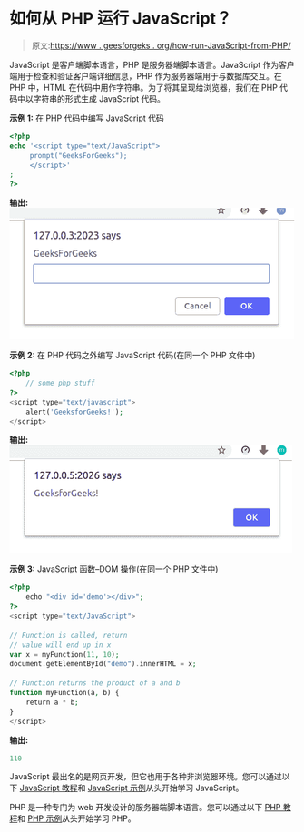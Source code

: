 # 如何从 PHP 运行 JavaScript？

> 原文:[https://www . geesforgeks . org/how-run-JavaScript-from-PHP/](https://www.geeksforgeeks.org/how-to-run-javascript-from-php/)

JavaScript 是客户端脚本语言，PHP 是服务器端脚本语言。JavaScript 作为客户端用于检查和验证客户端详细信息，PHP 作为服务器端用于与数据库交互。在 PHP 中，HTML 在代码中用作字符串。为了将其呈现给浏览器，我们在 PHP 代码中以字符串的形式生成 JavaScript 代码。

**示例 1:** 在 PHP 代码中编写 JavaScript 代码

```php
<?php 
echo '<script type="text/JavaScript"> 
     prompt("GeeksForGeeks");
     </script>'
;
?>
```

**输出:**
![](img/664e0762ddf02ae3863855102f143cb0.png)

**示例 2:** 在 PHP 代码之外编写 JavaScript 代码(在同一个 PHP 文件中)

```php
<?php
    // some php stuff
?>
<script type="text/javascript">
    alert('GeeksforGeeks!');
</script>
```

**输出:**
![](img/609c156c2675c2d686c1b7333a0d4a2b.png)

**示例 3:** JavaScript 函数–DOM 操作(在同一个 PHP 文件中)

```php
<?php
    echo "<div id='demo'></div>";
?>
<script type="text/JavaScript">

// Function is called, return 
// value will end up in x
var x = myFunction(11, 10);   
document.getElementById("demo").innerHTML = x;

// Function returns the product of a and b
function myFunction(a, b) {
    return a * b;             
}
</script>
```

**输出:**

```php
110
```

JavaScript 最出名的是网页开发，但它也用于各种非浏览器环境。您可以通过以下 [JavaScript 教程](https://www.geeksforgeeks.org/javascript-tutorial/)和 [JavaScript 示例](https://www.geeksforgeeks.org/javascript-examples/)从头开始学习 JavaScript。

PHP 是一种专门为 web 开发设计的服务器端脚本语言。您可以通过以下 [PHP 教程](https://www.geeksforgeeks.org/php-tutorials/)和 [PHP 示例](https://www.geeksforgeeks.org/php-examples/)从头开始学习 PHP。